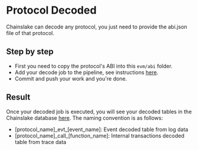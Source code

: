 # Protocol Decoded

Chainslake can decode any protocol, you just need to provide the abi.json file of that protocol.

## Step by step

- First you need to copy the protocol's ABI into this `evm/abi` folder.
- Add your decode job to the pipeline, see instructions [here](/airflow/README.md).
- Commit and push your work and you're done.

## Result

Once your decoded job is executed, you will see your decoded tables in the Chainslake database [here](https://metabase.chainslake.io/browse/databases/3/schema/ethereum_decoded). The naming convention is as follows:
- [protocol_name]\_evt\_[event_name]: Event decoded table from log data
- [protocol_name]\_call\_[function_name]: Internal transactions decoded table from trace data